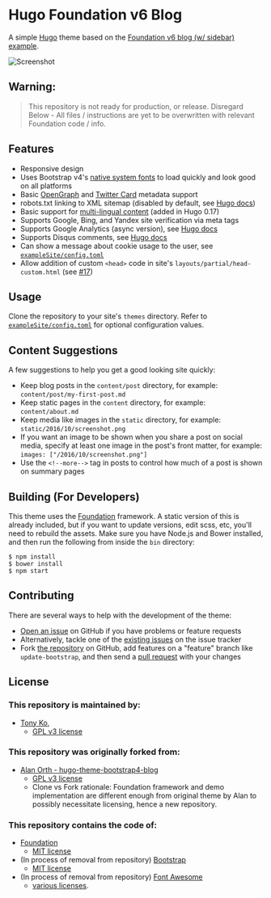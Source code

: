 # Hugo Foundation v6 Blog
A simple [Hugo](https://gohugo.io) theme based on the [Foundation v6 blog (w/ sidebar) example](http://foundation.zurb.com/templates-previews-sites-f6/blog.html).

![Screenshot](https://raw.githubusercontent.com/htko89/hugo-theme-foundation6-blog/master/screenshot@2x.png "Screenshot")

## Warning: 

> This repository is not ready for production, or release.
> Disregard Below - All files / instructions are yet to be overwritten with relevant Foundation code / info.

## Features 

- Responsive design
- Uses Bootstrap v4's [native system fonts](http://v4-alpha.getbootstrap.com/content/reboot/#native-font-stack) to load quickly and look good on all platforms
- Basic [OpenGraph](http://ogp.me) and [Twitter Card](https://dev.twitter.com/cards/types) metadata support
- robots.txt linking to XML sitemap (disabled by default, see [Hugo docs](https://gohugo.io/extras/robots-txt/))
- Basic support for [multi-lingual content](https://github.com/spf13/hugo/blob/master/docs/content/content/multilingual.md) (added in Hugo 0.17)
- Supports Google, Bing, and Yandex site verification via meta tags
- Supports Google Analytics (async version), see [Hugo docs](https://gohugo.io/extras/analytics/)
- Supports Disqus comments, see [Hugo docs](https://gohugo.io/extras/comments/)
- Can show a message about cookie usage to the user, see [`exampleSite/config.toml`](https://github.com/htko89/hugo-theme-foundation6-blog/blob/master/exampleSite/config.toml)
- Allow addition of custom `<head>` code in site's `layouts/partial/head-custom.html` (see [#17](https://github.com/alanorth/hugo-theme-bootstrap4-blog/pull/17))

## Usage
Clone the repository to your site's `themes` directory. Refer to [`exampleSite/config.toml`](https://github.com/htko89/hugo-theme-foundation6-blog/blob/master/exampleSite/config.toml) for optional configuration values.

## Content Suggestions
A few suggestions to help you get a good looking site quickly:

- Keep blog posts in the `content/post` directory, for example: `content/post/my-first-post.md`
- Keep static pages in the `content` directory, for example: `content/about.md`
- Keep media like images in the `static` directory, for example: `static/2016/10/screenshot.png`
- If you want an image to be shown when you share a post on social media, specify at least one image in the post's front matter, for example: `images: ["/2016/10/screenshot.png"]`
- Use the `<!--more-->` tag in posts to control how much of a post is shown on summary pages

## Building (For Developers)
This theme uses the [Foundation](http://foundation.zurb.com/) framework. A static version of this is already included, but if you want to update versions, edit scss, etc, you'll need to rebuild the assets. Make sure you have Node.js and Bower installed, and then run the following from inside the `bin` directory:

```
$ npm install
$ bower install
$ npm start
```

## Contributing
There are several ways to help with the development of the theme:

- [Open an issue](https://github.com/htko89/hugo-theme-foundation6-blog/issues/new) on GitHub if you have problems or feature requests
- Alternatively, tackle one of the [existing issues](https://github.com/htko89/hugo-theme-foundation6-blog/issues) on the issue tracker
- Fork [the repository](https://github.com/htko89/hugo-theme-foundation6-blog) on GitHub, add features on a "feature" branch like `update-bootstrap`, and then send a [pull request](https://github.com/htko89/hugo-theme-foundation6-blog/compare) with your changes

## License

### This repository is maintained by:
* [Tony Ko](https://github.com/htko89), 
  * [GPL v3 license](https://github.com/htko89/hugo-theme-foundation6-blog/blob/master/LICENSE.txt)

### This repository was originally forked from:
* [Alan Orth - hugo-theme-bootstrap4-blog](https://github.com/alanorth/hugo-theme-bootstrap4-blog/)
  * [GPL v3 license](https://github.com/alanorth/hugo-theme-bootstrap4-blog/blob/master/LICENSE.txt) 
  * Clone vs Fork rationale: Foundation framework and demo implementation are different enough from original theme by Alan to possibly necessitate licensing, hence a new repository.

### This repository contains the code of:
* [Foundation](http://foundation.zurb.com/)
  * [MIT license](https://tldrlegal.com/license/mit-license)
* (In process of removal from repository) [Bootstrap](http://getbootstrap.com)
  * [MIT license](https://tldrlegal.com/license/mit-license)
* (In process of removal from repository) [Font Awesome](http://fontawesome.io/)
  * [various licenses](http://fontawesome.io/license/).
